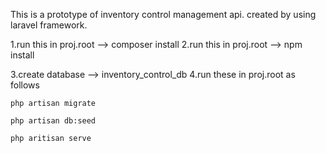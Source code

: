 This is a prototype of inventory control management api. created by using laravel framework.

1.run this in proj.root --> composer install
2.run this in proj.root --> npm install

3.create database --> inventory_control_db
4.run these in proj.root as follows

    php artisan migrate
    
    php artisan db:seed 
    
    php aritisan serve
    
